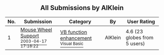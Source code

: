 ﻿<div align="center">

## All Submissions by AlKlein

</div>

No.  | Submission | Category | By   | User Rating
---- | ---------- | -------- | ---- | -----------
1 | [Mouse Wheel Support<br /><sup>2003-04-17 17:18:22</sup>](https://github.com/Planet-Source-Code/alklein-mouse-wheel-support__1-44813) | [VB function enhancement<br /><sup>Visual Basic</sup>](../ByCategory/vb-function-enhancement__1-25.md) | AlKlein | 4.6 (23 globes from 5 users)

